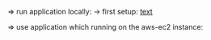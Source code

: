 => run application locally:
-> first setup:
[text](http://codeial-app.click/api/v1/posts)

=> use application which running on the aws-ec2 instance:
